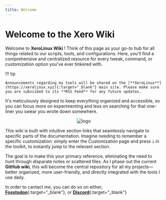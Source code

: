 ```yaml
---
title: Welcome
---
```


# Welcome to the Xero Wiki

Welcome to **XeroLinux Wiki** ! Think of this page as your go-to hub for all things related to our scripts, tools, and configurations. Here, you'll find a comprehensive and centralized resource for every tweak, command, or customization option you've ever tinkered with.

!!! tip

    Announcements regarding my tools will be shared on the [**XeroLinux**](https://xerolinux.xyz){:target="_blank"} main site. Please make sure you are subscibed to its **RSS Feed** for any future updates.

It's meticulously designed to keep everything organized and accessible, so you can focus more on experimenting and less on searching for that one-liner you swear you wrote down somewhere.

<p align="center">
    <img src="https://i.imgur.com/9HqsYLP.png" alt="logo">
</p>

This wiki is built with intuitive section links that seamlessly navigate to specific parts of the documentation. Imagine needing to remember a specific customization: simply enter the Customization page and press `i` in the toolkit, to instantly jump to the relevant section.

The goal is to make this your primary reference, eliminating the need to hunt through disparate notes or scattered files. As I phase out the current **GitHub wiki**, this will become the central repository for all my projects—better organized, more user-friendly, and directly integrated with the tools I use daily.

In order to cantact me, you can do so on either, [**Fosstodon**](https://fosstodon.org/@XeroLinux){:target="_blank"}, or [**Discord**](https://discord.gg/5sqxTSuKZu){:target="_blank"}


